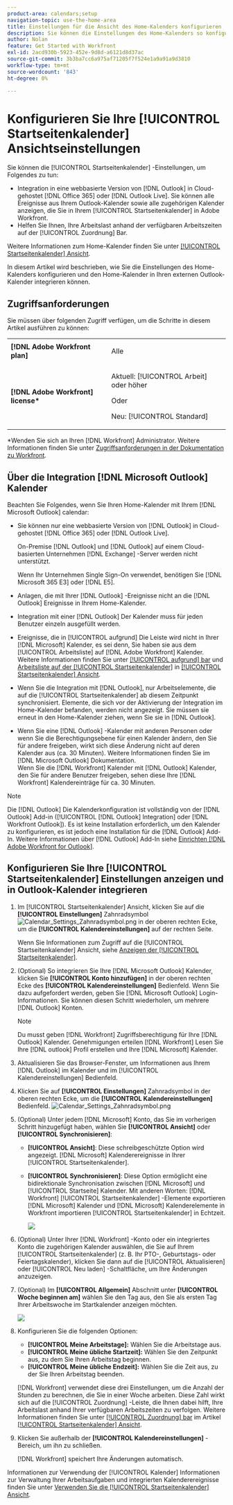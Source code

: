 ```yaml
---
product-area: calendars;setup
navigation-topic: use-the-home-area
title: Einstellungen für die Ansicht des Home-Kalenders konfigurieren
description: Sie können die Einstellungen des Home-Kalenders so konfigurieren, dass sie in eine webbasierte Version von Outlook integriert werden, und Sie können Ihre Arbeitslast anhand Ihrer verfügbaren Arbeitszeiten verfolgen.
author: Nolan
feature: Get Started with Workfront
exl-id: 2acd930b-5923-452e-9d8d-a6121d8d37ac
source-git-commit: 3b3ba7cc6a975af71205f7f524e1a9a91a9d3810
workflow-type: tm+mt
source-wordcount: '843'
ht-degree: 0%

---
```


# Konfigurieren Sie Ihre [!UICONTROL Startseitenkalender] Ansichtseinstellungen

<!--Audited: 01/2024-->

Sie können die [!UICONTROL Startseitenkalender] -Einstellungen, um Folgendes zu tun:

* Integration in eine webbasierte Version von [!DNL Outlook] in Cloud-gehostet [!DNL Office 365] oder [!DNL Outlook Live]. Sie können alle Ereignisse aus Ihrem Outlook-Kalender sowie alle zugehörigen Kalender anzeigen, die Sie in Ihrem [!UICONTROL Startseitenkalender] in Adobe Workfront.
* Helfen Sie Ihnen, Ihre Arbeitslast anhand der verfügbaren Arbeitszeiten auf der [!UICONTROL Zuordnung] Bar.

Weitere Informationen zum Home-Kalender finden Sie unter [[!UICONTROL Startseitenkalender] Ansicht](../../../workfront-basics/using-home/using-the-home-area/home-calendar-view.md).

In diesem Artikel wird beschrieben, wie Sie die Einstellungen des Home-Kalenders konfigurieren und den Home-Kalender in Ihren externen Outlook-Kalender integrieren können.

## Zugriffsanforderungen

Sie müssen über folgenden Zugriff verfügen, um die Schritte in diesem Artikel ausführen zu können:

<table style="table-layout:auto"> 
 <col> 
 </col> 
 <col> 
 </col> 
 <tbody> 
  <tr> 
   <td role="rowheader"><strong>[!DNL Adobe Workfront plan]</strong></td> 
   <td> <p>Alle</p> </td> 
  </tr> 
  <tr> 
   <td role="rowheader"><strong>[!DNL Adobe Workfront] license*</strong></td> 
   <td> <p>Aktuell: [!UICONTROL Arbeit] oder höher</p> 
   Oder
   <p>Neu: [!UICONTROL Standard]</p> 
   </td> 
  </tr> 
   </tbody> 
</table>

*Wenden Sie sich an Ihren [!DNL Workfront] Administrator. Weitere Informationen finden Sie unter [Zugriffsanforderungen in der Dokumentation zu Workfront](/help/quicksilver/administration-and-setup/add-users/access-levels-and-object-permissions/access-level-requirements-in-documentation.md).

## Über die Integration [!DNL Microsoft Outlook] Kalender

Beachten Sie Folgendes, wenn Sie Ihren Home-Kalender mit Ihrem [!DNL Microsoft Outlook] calendar:

* Sie können nur eine webbasierte Version von [!DNL Outlook] in Cloud-gehostet [!DNL Office 365] oder [!DNL Outlook Live].

  On-Premise [!DNL Outlook] und [!DNL Outlook] auf einem Cloud-basierten Unternehmen [!DNL Exchange] -Server werden nicht unterstützt.

  Wenn Ihr Unternehmen Single Sign-On verwendet, benötigen Sie [!DNL Microsoft 365 E3] oder [!DNL E5].

* Anlagen, die mit Ihrer [!DNL Outlook] -Ereignisse nicht an die [!DNL Outlook] Ereignisse in Ihrem Home-Kalender.
* Integration mit einer [!DNL Outlook] Der Kalender muss für jeden Benutzer einzeln ausgefüllt werden.
* Ereignisse, die in [!UICONTROL aufgrund] Die Leiste wird nicht in Ihrer [!DNL Microsoft] Kalender, es sei denn, Sie haben sie aus dem [!UICONTROL Arbeitsliste] auf [!DNL Adobe Workfront] Kalender. Weitere Informationen finden Sie unter [[!UICONTROL aufgrund] bar](../../../workfront-basics/using-home/using-the-home-area/home-calendar-view.md#viewing-the-due-bar) und [Arbeitsliste auf der [!UICONTROL Startseitenkalender]](../../../workfront-basics/using-home/using-the-home-area/home-calendar-view.md#using-the-left-panel-of-the-home-view) in [[!UICONTROL Startseitenkalender] Ansicht](../../../workfront-basics/using-home/using-the-home-area/home-calendar-view.md).

* Wenn Sie die Integration mit [!DNL Outlook], nur Arbeitselemente, die auf die [!UICONTROL Startseitenkalender] ab diesem Zeitpunkt synchronisiert. Elemente, die sich vor der Aktivierung der Integration im Home-Kalender befanden, werden nicht angezeigt. Sie müssen sie erneut in den Home-Kalender ziehen, wenn Sie sie in [!DNL Outlook].
* Wenn Sie eine [!DNL Outlook] -Kalender mit anderen Personen oder wenn Sie die Berechtigungsebene für einen Kalender ändern, den Sie für andere freigeben, wirkt sich diese Änderung nicht auf deren Kalender aus (ca. 30 Minuten). Weitere Informationen finden Sie im [!DNL Microsoft Outlook] Dokumentation.\
   Wenn Sie die [!DNL Workfront] Kalender mit [!DNL Outlook] Kalender, den Sie für andere Benutzer freigeben, sehen diese Ihre [!DNL Workfront] Kalendereinträge für ca. 30 Minuten.

>[!NOTE]
>
>Die [!DNL Outlook] Die Kalenderkonfiguration ist vollständig von der [!DNL Outlook] Add-in ([!UICONTROL [!DNL Outlook] Integration] oder [!DNL Workfront Outlook]). Es ist keine Installation erforderlich, um den Kalender zu konfigurieren, es ist jedoch eine Installation für die [!DNL Outlook] Add-In. Weitere Informationen über [!DNL Outlook] Add-In siehe [Einrichten [!DNL Adobe Workfront for Outlook]](../../../workfront-integrations-and-apps/using-workfront-with-outlook/set-up-workfront-for-outlook.md).

## Konfigurieren Sie Ihre [!UICONTROL Startseitenkalender] Einstellungen anzeigen und in Outlook-Kalender integrieren

1. Im [!UICONTROL Startseitenkalender] Ansicht, klicken Sie auf die **[!UICONTROL Einstellungen]** Zahnradsymbol ![Calendar_Settings_Zahnradsymbol.png](assets/calendar-settings-gear-icon.png) in der oberen rechten Ecke, um die **[!UICONTROL Kalendereinstellungen]** auf der rechten Seite.

   Wenn Sie Informationen zum Zugriff auf die [!UICONTROL Startseitenkalender] Ansicht, siehe [Anzeigen der [!UICONTROL Startseitenkalender]](../../../workfront-basics/using-home/using-the-home-area/view-home-calendar.md).

1. (Optional) So integrieren Sie Ihre [!DNL Microsoft Outlook] Kalender, klicken Sie **[!UICONTROL Konto hinzufügen]** in der oberen rechten Ecke des **[!UICONTROL Kalendereinstellungen]** Bedienfeld. Wenn Sie dazu aufgefordert werden, geben Sie [!DNL Microsoft Outlook] Login-Informationen. Sie können diesen Schritt wiederholen, um mehrere [!DNL Outlook] Konten.

   >[!NOTE]
   >
   >Du musst geben [!DNL Workfront] Zugriffsberechtigung für Ihre [!DNL Outlook] Kalender. Genehmigungen erteilen [!DNL Workfront] Lesen Sie Ihre [!DNL outlook] Profil erstellen und Ihre [!DNL Microsoft] Kalender.

1. Aktualisieren Sie das Browser-Fenster, um Informationen aus Ihrem [!DNL Outlook] im Kalender und im [!UICONTROL Kalendereinstellungen] Bedienfeld.
1. Klicken Sie auf **[!UICONTROL Einstellungen]** Zahnradsymbol in der oberen rechten Ecke, um die **[!UICONTROL Kalendereinstellungen]** Bedienfeld. ![Calendar_Settings_Zahnradsymbol.png](assets/calendar-settings-gear-icon.png)

1. (Optional) Unter jedem [!DNL Microsoft] Konto, das Sie im vorherigen Schritt hinzugefügt haben, wählen Sie **[!UICONTROL Ansicht]** oder **[!UICONTROL Synchronisieren]**:

   * **[!UICONTROL Ansicht]**: Diese schreibgeschützte Option wird angezeigt. [!DNL Microsoft] Kalenderereignisse in Ihrer [!UICONTROL Startseitenkalender].
   * **[!UICONTROL Synchronisieren]**: Diese Option ermöglicht eine bidirektionale Synchronisation zwischen [!DNL Microsoft] und [!UICONTROL Startseite] Kalender. Mit anderen Worten: [!DNL Workfront] [!UICONTROL Startseitenkalender] -Elemente exportieren [!DNL Microsoft] Kalender und [!DNL Microsoft] Kalenderelemente in Workfront importieren [!UICONTROL Startseitenkalender] in Echtzeit.

     ![](assets/view-sync-checkboxes-qs.png)

1. (Optional) Unter Ihrer [!DNL Workfront] -Konto oder ein integriertes Konto die zugehörigen Kalender auswählen, die Sie auf Ihrem [!UICONTROL Startseitenkalender] (z. B. Ihr PTO-, Geburtstags- oder Feiertagskalender), klicken Sie dann auf die [!UICONTROL Aktualisieren] oder [!UICONTROL Neu laden] -Schaltfläche, um Ihre Änderungen anzuzeigen.

1. (Optional) Im **[!UICONTROL Allgemein]** Abschnitt unter **[!UICONTROL Woche beginnen am]** wählen Sie den Tag aus, den Sie als ersten Tag Ihrer Arbeitswoche im Startkalender anzeigen möchten.

   ![](assets/general-section-home-calendar-settings-panel.png)

1. Konfigurieren Sie die folgenden Optionen:

   * **[!UICONTROL Meine Arbeitstage]:** Wählen Sie die Arbeitstage aus.
   * **[!UICONTROL Meine übliche Startzeit]:** Wählen Sie den Zeitpunkt aus, zu dem Sie Ihren Arbeitstag beginnen.
   * **[!UICONTROL Meine übliche Endzeit]:** Wählen Sie die Zeit aus, zu der Sie Ihren Arbeitstag beenden.

   [!DNL Workfront] verwendet diese drei Einstellungen, um die Anzahl der Stunden zu berechnen, die Sie in einer Woche arbeiten. Diese Zahl wirkt sich auf die [!UICONTROL Zuordnung] -Leiste, die Ihnen dabei hilft, Ihre Arbeitslast anhand Ihrer verfügbaren Arbeitszeiten zu verfolgen. Weitere Informationen finden Sie unter [[!UICONTROL Zuordnung] bar](../../../workfront-basics/using-home/using-the-home-area/home-calendar-view.md#understanding-the-allocation-of-time) im Artikel [[!UICONTROL Startseitenkalender] Ansicht](../../../workfront-basics/using-home/using-the-home-area/home-calendar-view.md).

1. Klicken Sie außerhalb der **[!UICONTROL Kalendereinstellungen]** -Bereich, um ihn zu schließen.

   [!DNL Workfront] speichert Ihre Änderungen automatisch.

Informationen zur Verwendung der [!UICONTROL Kalender] Informationen zur Verwaltung Ihrer Arbeitsaufgaben und integrierten Kalenderereignisse finden Sie unter [Verwenden Sie die [!UICONTROL Startseitenkalender] Ansicht](../../../workfront-basics/using-home/using-the-home-area/use-home-calendar-view.md).

<!--
<MadCap:conditionalText data-mc-conditions="QuicksilverOrClassic.Draft mode">
(NOTE: from Courtney: [step #] Type your weekly work hours under How many hours a week do you work?This number affects the Allocation bar, which helps you track your workload against your available work hours. For more information, see "Allocation Bar" in the article "Understanding the Home Calendar View.")
</MadCap:conditionalText>
-->
